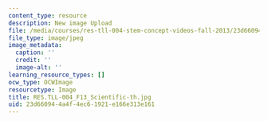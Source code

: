 ```yaml
---
content_type: resource
description: New image Upload
file: /media/courses/res-tll-004-stem-concept-videos-fall-2013/23d660944a4f4ec61921e166e313e161_RES.TLL-004_F13_Scientific-th.jpg
file_type: image/jpeg
image_metadata:
  caption: ''
  credit: ''
  image-alt: ''
learning_resource_types: []
ocw_type: OCWImage
resourcetype: Image
title: RES.TLL-004_F13_Scientific-th.jpg
uid: 23d66094-4a4f-4ec6-1921-e166e313e161
---
```

